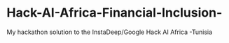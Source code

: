 # Hack-AI-Africa-Financial-Inclusion-
My hackathon solution to the InstaDeep/Google Hack AI Africa -Tunisia
